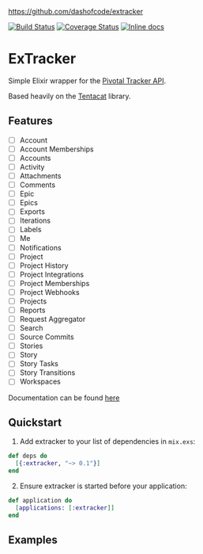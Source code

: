 https://github.com/dashofcode/extracker

[![Build Status](https://travis-ci.org/dashofcode/extracker.svg)](https://travis-ci.org/dashofcode/extracker)
[![Coverage Status](http://img.shields.io/coveralls/dashofcode/extracker.svg)](https://coveralls.io/r/dashofcode/extracker)
[![Inline docs](http://inch-ci.org/github/dashofcode/extracker.svg)](http://inch-ci.org/github/dashofcode/extracker)

# ExTracker

Simple Elixir wrapper for the [Pivotal Tracker API](https://www.pivotaltracker.com/help/api).

Based heavily on the [Tentacat](https://github.com/edgurgel/tentacat) library.

## Features

* [ ] Account
* [ ] Account Memberships
* [ ] Accounts
* [ ] Activity
* [ ] Attachments
* [ ] Comments
* [ ] Epic
* [ ] Epics
* [ ] Exports
* [ ] Iterations
* [ ] Labels
* [ ] Me
* [ ] Notifications
* [ ] Project
* [ ] Project History
* [ ] Project Integrations
* [ ] Project Memberships
* [ ] Project Webhooks
* [ ] Projects
* [ ] Reports
* [ ] Request Aggregator
* [ ] Search
* [ ] Source Commits
* [ ] Stories
* [ ] Story
* [ ] Story Tasks
* [ ] Story Transitions
* [ ] Workspaces

Documentation can be found [here](https://hexdocs.pm/extracker)

## Quickstart

1. Add extracker to your list of dependencies in `mix.exs`:

  ```elixir
  def deps do
    [{:extracker, "~> 0.1"}]
  end
  ```

2. Ensure extracker is started before your application:

  ```elixir
  def application do
    [applications: [:extracker]]
  end
  ```

## Examples
